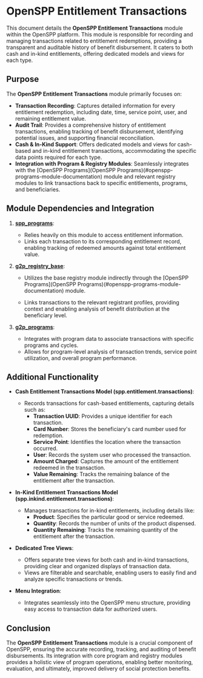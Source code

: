 # OpenSPP Entitlement Transactions

This document details the **OpenSPP Entitlement Transactions** module within the OpenSPP platform. This module is responsible for recording and managing transactions related to entitlement redemptions, providing a transparent and auditable history of benefit disbursement. It caters to both cash and in-kind entitlements, offering dedicated models and views for each type. 

## Purpose

The **OpenSPP Entitlement Transactions** module primarily focuses on:

* **Transaction Recording**: Captures detailed information for every entitlement redemption, including date, time, service point, user, and remaining entitlement value.
* **Audit Trail**: Provides a comprehensive history of entitlement transactions, enabling tracking of benefit disbursement, identifying potential issues, and supporting financial reconciliation.
* **Cash & In-Kind Support**: Offers dedicated models and views for cash-based and in-kind entitlement transactions, accommodating the specific data points required for each type.
* **Integration with Program & Registry Modules**: Seamlessly integrates with the [OpenSPP Programs](OpenSPP Programs)(#openspp-programs-module-documentation) module and relevant registry modules to link transactions back to specific entitlements, programs, and beneficiaries.

## Module Dependencies and Integration

1. **[spp_programs](spp_programs)**: 
    * Relies heavily on this module to access entitlement information. 
    * Links each transaction to its corresponding entitlement record, enabling tracking of redeemed amounts against total entitlement value.

2. **[g2p_registry_base](g2p_registry_base)**:
    * Utilizes the base registry module indirectly through the [OpenSPP Programs](OpenSPP Programs)(#openspp-programs-module-documentation) module.

    * Links transactions to the relevant registrant profiles, providing context and enabling analysis of benefit distribution at the beneficiary level.

3. **[g2p_programs](g2p_programs)**:
    * Integrates with program data to associate transactions with specific programs and cycles. 
    * Allows for program-level analysis of transaction trends, service point utilization, and overall program performance.

## Additional Functionality

* **Cash Entitlement Transactions Model (spp.entitlement.transactions)**:
    * Records transactions for cash-based entitlements, capturing details such as:
        * **Transaction UUID**:  Provides a unique identifier for each transaction.
        * **Card Number**:  Stores the beneficiary's card number used for redemption.
        * **Service Point**:  Identifies the location where the transaction occurred.
        * **User**: Records the system user who processed the transaction.
        * **Amount Charged**: Captures the amount of the entitlement redeemed in the transaction. 
        * **Value Remaining**: Tracks the remaining balance of the entitlement after the transaction.

* **In-Kind Entitlement Transactions Model (spp.inkind.entitlement.transactions)**:
    * Manages transactions for in-kind entitlements, including details like:
        * **Product**:  Specifies the particular good or service redeemed. 
        * **Quantity**: Records the number of units of the product dispensed.
        * **Quantity Remaining**: Tracks the remaining quantity of the entitlement after the transaction. 

* **Dedicated Tree Views**: 
    * Offers separate tree views for both cash and in-kind transactions, providing clear and organized displays of transaction data.
    * Views are filterable and searchable, enabling users to easily find and analyze specific transactions or trends.

* **Menu Integration**:
    * Integrates seamlessly into the OpenSPP menu structure, providing easy access to transaction data for authorized users. 

## Conclusion

The **OpenSPP Entitlement Transactions** module is a crucial component of OpenSPP, ensuring the accurate recording, tracking, and auditing of benefit disbursements. Its integration with core program and registry modules provides a holistic view of program operations, enabling better monitoring, evaluation, and ultimately, improved delivery of social protection benefits.
